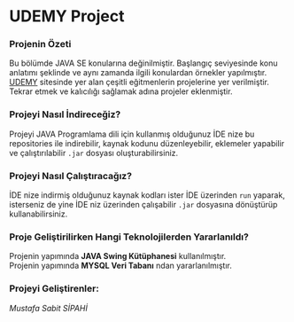 # UDEMY Project

### Projenin Özeti

Bu bölümde JAVA SE konularına değinilmiştir. 
Başlangıç seviyesinde konu anlatımı şeklinde ve aynı zamanda ilgili konulardan örnekler yapılmıştır.
[UDEMY](https://www.udemy.com/) sitesinde yer alan çeşitli eğitmenlerin projelerine yer verilmiştir.
Tekrar etmek ve kalıcılığı sağlamak adına projeler eklenmiştir.

 
### Projeyi Nasıl İndireceğiz?

Projeyi JAVA Programlama dili için kullanmış olduğunuz İDE nize bu repositories ile indirebilir, 
kaynak kodunu düzenleyebilir, eklemeler yapabilir ve çalıştırılabilir `.jar` dosyası oluşturabilirsiniz.
	
### Projeyi Nasıl Çalıştıracağız?

İDE nize indirmiş olduğunuz kaynak kodları ister İDE üzerinden `run` yaparak,
isterseniz de yine İDE niz üzerinden çalışabilir `.jar` dosyasına dönüştürüp kullanabilirsiniz.

### Proje Geliştirilirken Hangi Teknolojilerden Yararlanıldı?

Projenin yapımında **JAVA Swing Kütüphanesi** kullanılmıştır.<br/>
Projenin yapımında **MYSQL Veri Tabanı** ndan yararlanılmıştır.<br/>
	
### Projeyi Geliştirenler:

*Mustafa Sabit SİPAHİ*

